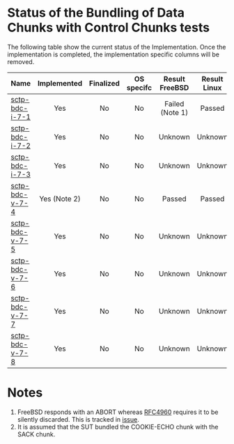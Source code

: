 # Status of the Bundling of Data Chunks with Control Chunks tests

The following table show the current status of the Implementation. Once the implementation is completed, the implementation specific columns will be removed.

| Name                                | Implemented | Finalized | OS specifc | Result FreeBSD | Result Linux |
|:------------------------------------|:-----------:|:---------:|:----------:|:--------------:|:------------:|
|[sctp-bdc-i-7-1](sctp-bdc-i-7-1.pkt) | Yes         | No        | No         | Failed (Note 1)| Passed       |
|[sctp-bdc-i-7-2](sctp-bdc-i-7-2.pkt) | Yes         | No        | No         | Unknown        | Unknown      |
|[sctp-bdc-i-7-3](sctp-bdc-i-7-3.pkt) | Yes         | No        | No         | Unknown        | Unknown      |
|[sctp-bdc-v-7-4](sctp-bdc-v-7-4.pkt) | Yes (Note 2)| No        | No         | Passed         | Passed       |
|[sctp-bdc-v-7-5](sctp-bdc-v-7-5.pkt) | Yes         | No        | No         | Unknown        | Unknown      |
|[sctp-bdc-v-7-6](sctp-bdc-v-7-6.pkt) | Yes         | No        | No         | Unknown        | Unknown      |
|[sctp-bdc-v-7-7](sctp-bdc-v-7-7.pkt) | Yes         | No        | No         | Unknown        | Unknown      |
|[sctp-bdc-v-7-8](sctp-bdc-v-7-8.pkt) | Yes         | No        | No         | Unknown        | Unknown      |

# Notes
1. FreeBSD responds with an ABORT whereas [RFC4960]( https://tools.ietf.org/html/rfc4960#section-11.3) requires
   it to be silently discarded. This is tracked in [issue](https://github.com/sctplab/SCTP_NKE_Yosemite/issues/4).
2. It is assumed that the SUT bundled the COOKIE-ECHO chunk with the SACK chunk.
